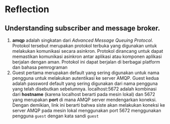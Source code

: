 # Reflection
## Understanding subscriber and message broker.

1. **amqp** adalah singkatan dari _Advanced Message Queuing Protocol_. Protokol tersebut merupakan protokol terbuka yang digunakan untuk melakukan komunikasi secara asinkron. Protokol dirancang untuk dapat memastikan komunikasi asinkron antar aplikasi atau komponen aplikasi berjalan dengan aman. Protokol ini dapat berjalan di berbagai platform dan bahasa pemrograman
2. Guest pertama merupakan default yang sering digunakan untuk nama pengguna untuk melakukan autentikasi ke server AMQP. Guest kedua adalah password default yang sering digunakan dari nama pengguna yang telah disebutkan sebelumnya. localhost:5672 adalah kombinasi dari **hostname** (karena localhost berarti pada mesin lokal) dan 5672 yang merupakan **port** di mana AMQP server mendengarkan koneksi. Dengan demikian, link ini berarti bahwa siste akan melakukan koneksi ke server AMQP pada mesin lokal menggunakan port 5672 menggunakan pengguna `guest` dengan kata sandi `guest`

